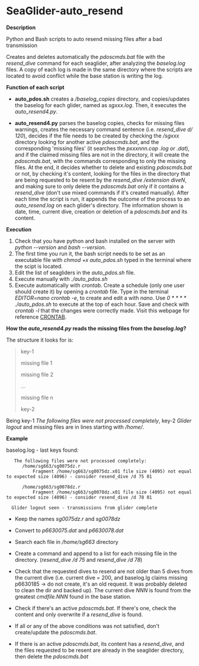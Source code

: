 # SeaGlider-auto_resend
**Description**

Python and Bash scripts to auto resend missing files after a bad transmission 

Creates and deletes automatically the *pdoscmds.bat* file with the *resend_dive* command for each seaglider, after analyzing the *baselog.log* files. A copy of each log is made in the same directory where the scripts are located to avoid conflict while the base station is writing the log.

**Function of each script**

- **auto_pdos.sh** creates a */baselog_copies* directory, and copies/updates the baselog for each glider, named as *sgxxx.log*. Then, it executes the *auto_resend4.py*.

- **auto_resend4.py** parses the baselog copies, checks for missing files warnings, creates the necessary command sentence (i.e. *resend_dive d/ 120*), decides if the file needs to be created by checking the */sgxxx* directory looking for another active *pdoscmds.bat*, and the corresponding 'missing files' (it searches the *pxxxnnn.cap .log or .dat*), and if the claimed missing files are not in the directory, it will create the *pdoscmds.bat*, with the commands corresponding to only the missing files. At the end, it decides whether to delete and existing *pdoscmds.bat* or not, by checking it's content, looking for the files in the directory that are being requested to be resent by the *resend_dive /extension diveN*, and making sure to only delete the *pdoscmds.bat* only if it contains a *resend_dive* (don't use mixed commands if it's created manually).
After each time the script is run, it appends the outcome of the process to an *auto_resend.log* on each glider's directory. The information shown is date, time, current dive, creation or deletion of a *pdoscmds.bat* and its content.

**Execution**
1. Check that you have python and bash installed on the server with *python --version* and *bash --version*. 
2. The first time you run it, the bash script needs to be set as an executable file with *chmod +x auto_pdos.sh* typed in the terminal where the scipt is located.
3. Edit the list of seagliders in the *auto_pdos.sh* file.
4. Execute manually with *./auto_pdos.sh*
5. Execute automatically with *crontab*. Create a schedule (only one user should create it) by opening a *crontab* file. Type in the terminal *EDITOR=nano crontab -e*, to create and edit a with *nano*. Use *0 * * * * ./auto_pdos.sh* to execute at the top of each hour. Save and check with *crontab -l* that the changes were correctly made. Visit this webpage for reference [CRONTAB](https://crontab.guru/).

**How the *auto_resend4.py* reads the missing files from the *baselog.log*?**

The structure it looks for is:
> key-1
> 
> missing file 1
> 
> missing file 2
> 
> ...
> 
> missing file n
> 
> key-2

Being key-1 *The following files were not processed completely*, key-2 *Glider logout* and missing files are in lines starting with */home/*.

**Example**

baselog.log - last keys found:


       The following files were not processed completely:
          /home/sg663/sg0075dz.r
              Fragment /home/sg663/sg0075dz.x01 file size (4095) not equal to expected size (4096) - consider resend_dive /d 75 01

          /home/sg663/sg0078dz.r
              Fragment /home/sg663/sg0078dz.x01 file size (4095) not equal to expected size (4096) - consider resend_dive /d 78 01

      Glider logout seen - transmissions from glider complete

- Keep the names *sg0075dz.r* and *sg0078dz*
- Convert to *p6630075.dat* and *p6630078.dat*
- Search each file in */home/sg663* directory 
- Create a command and append to a list for each missing file in the directory. (*resend_dive /d 75* and *resend_dive /d 78*)
- Check that the requested dives to resend are not older than 5 dives from the current dive (i.e. current dive = 200, and baselog.lg claims missing p6630185 -> do not create, it's an old request. It was probably deleted to clean the dir and backed up). The current dive *NNN* is found from the greatest *cmdfile.NNN* found in the base station.
- Check if there's an active *pdoscmds.bat*. If there's one, check the content and only overwrite if a *resend_dive* is found.

- If all or any of the above conditions was not satisfied, don't create/update the *pdoscmds.bat*.

- If there is an active *pdoscmds.bat*, its content has a *resend_dive*, and the files requested to be resent are already in the seaglider directory, then delete the *pdoscmds.bat*


